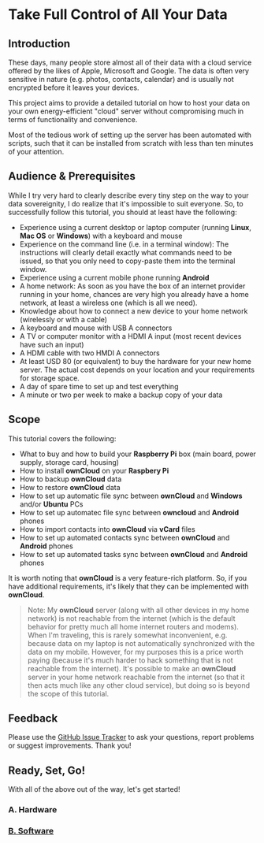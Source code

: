 # Take Full Control of All Your Data

## Introduction
These days, many people store almost all of their data with a cloud service offered by the likes of Apple, Microsoft and
Google. The data is often very sensitive in nature (e.g. photos, contacts, calendar) and is usually not encrypted before
it leaves your devices.

This project aims to provide a detailed tutorial on how to host your data on your own energy-efficient "cloud"
server without compromising much in terms of functionality and convenience.

Most of the tedious work of setting up the server has been automated with scripts, such that it can be installed from
scratch with less than ten minutes of your attention.

## Audience & Prerequisites
While I try very hard to clearly describe every tiny step on the way to your data sovereignity, I do realize that it's
impossible to suit everyone. So, to successfully follow this tutorial, you should at least have the following:
- Experience using a current desktop or laptop computer (running **Linux**, **Mac OS** or **Windows**) with a keyboard
  and mouse
- Experience on the command line (i.e. in a terminal window): The instructions will clearly detail exactly what commands
  need to be issued, so that you only need to copy-paste them into the terminal window.
- Experience using a current mobile phone running **Android**
- A home network: As soon as you have the box of an internet provider running in your home, chances are very high you
  already have a home network, at least a wireless one (which is all we need).
- Knowledge about how to connect a new device to your home network (wirelessly or with a cable)
- A keyboard and mouse with USB A connectors
- A TV or computer monitor with a HDMI A input (most recent devices have such an input)
- A HDMI cable with two HMDI A connectors
- At least USD 80 (or equivalent) to buy the hardware for your new home server. The actual cost depends on your location
  and your requirements for storage space.
- A day of spare time to set up and test everything
- A minute or two per week to make a backup copy of your data 

## Scope
This tutorial covers the following:
- What to buy and how to build your **Raspberry Pi** box (main board, power supply, storage card, housing)
- How to install **ownCloud** on your **Raspbery Pi**
- How to backup **ownCloud** data
- How to restore **ownCloud** data
- How to set up automatic file sync between **ownCloud** and **Windows** and/or **Ubuntu** PCs
- How to set up automatec file sync between **owncloud** and **Android** phones
- How to import contacts into **ownCloud** via **vCard** files
- How to set up automated contacts sync between **ownCloud** and **Android** phones
- How to set up automated tasks sync between **ownCloud** and **Android** phones

It is worth noting that **ownCloud** is a very feature-rich platform. So, if you have additional requirements, it's
likely that they can be implemented with **ownCloud**.

> Note: My **ownCloud** server (along with all other devices in my home network) is not reachable from the internet
> (which is the default behavior for pretty much all home internet routers and modems). When I'm traveling, this is
> rarely somewhat inconvenient, e.g. because data on my laptop is not automatically synchronized with the data on my
> mobile. However, for my purposes this is a price worth paying (because it's much harder to hack something that is not
> reachable from the internet).
> It's possible to make an **ownCloud** server in your home network reachable from the internet (so that it then acts
> much like any other cloud service), but doing so is beyond the scope of this tutorial.

## Feedback
Please use the [GitHub Issue Tracker](https://github.com/andreashuber69/owncloud/issues) to ask your questions, report
problems or suggest improvements. Thank you!

## Ready, Set, Go!
With all of the above out of the way, let's get started!

### A. Hardware

### [B. Software](doc/install-owncloud.md)

